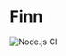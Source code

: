 # Finn
![Node.js CI](https://github.com/LuisMDeveloper/finn/workflows/Node.js%20CI/badge.svg?branch=master)
